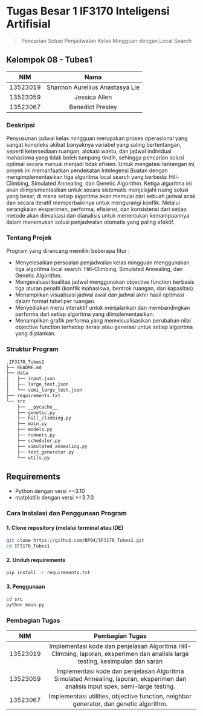 ﻿# Tugas Besar 1 IF3170 Inteligensi Artifisial
> Pencarian Solusi Penjadwalan Kelas Mingguan dengan Local Search

## Kelompok 08 - Tubes1
| NIM | Nama |
| :---: | :---: |
| 13523019 | Shannon Aurellius Anastasya Lie |
| 13523059 | Jessica Allen |
| 13523067 | Benedict Presley |

### Deskripsi
Penyusunan jadwal kelas mingguan merupakan proses operasional yang sangat kompleks akibat banyaknya variabel yang saling bertentangan, seperti ketersediaan ruangan, alokasi waktu, dan jadwal individual mahasiswa yang tidak boleh tumpang tindih, sehingga pencarian solusi optimal secara manual menjadi tidak efisien. Untuk mengatasi tantangan ini, proyek ini memanfaatkan pendekatan Intelegensi Buatan dengan mengimplementasikan tiga algoritma local search yang berbeda: Hill-Climbing, Simulated Annealing, dan Genetic Algorithm. Ketiga algoritma ini akan diimplementasikan untuk secara sistematis menjelajahi ruang solusi yang besar, di mana setiap algoritma akan memulai dari sebuah jadwal acak dan secara iteratif memperbaikinya untuk mengurangi konflik. Melalui serangkaian eksperimen, performa, efisiensi, dan konsistensi dari setiap metode akan dievaluasi dan dianalisis untuk menentukan kemampuannya dalam menemukan solusi penjadwalan otomatis yang paling efektif.

### Tentang Projek
Program yang dirancang memiliki beberapa fitur :
- Menyelesaikan persoalan penjadwalan kelas mingguan menggunakan tiga algoritma local search: Hill-Climbing, Simulated Annealing, dan Genetic Algorithm.
- Mengevaluasi kualitas jadwal menggunakan objective function berbasis tiga aturan penalti (konflik mahasiswa, bentrok ruangan, dan kapasitas).
- Menampilkan visualisasi jadwal awal dan jadwal akhir hasil optimasi dalam format tabel per ruangan.
- Menyediakan menu interaktif untuk menjalankan dan membandingkan performa dari setiap algoritma yang diimplementasikan.
- Menampilkan grafik performa yang memvisualisasikan perubahan nilai objective function terhadap iterasi atau generasi untuk setiap algoritma yang dijalankan.

### Struktur Program
```bash
.IF3170_Tubes1
├── README.md
├── data
│   ├── input.json
│   ├── large_test.json
│   └── semi_large_test.json
├── requirements.txt
└── src
    ├── __pycache__
    ├── genetic.py
    ├── hill_climbing.py
    ├── main.py
    ├── models.py
    ├── runners.py
    ├── scheduler.py
    ├── simulated_annealing.py
    ├── test_generator.py
    └── utils.py
```

## Requirements
- Python dengan versi >=3.10
- matplotlib dengan versi >=3.7.0

### Cara Instalasi dan Penggunaan Program
#### 1. Clone repository (melalui terminal atau IDE)
```bash
git clone https://github.com/BP04/IF3170_Tubes1.git
cd IF3170_Tubes1
```
#### 2. Unduh requirements
```bash
pip install -r requirements.txt
```

#### 3. Penggunaan

```bash
cd src
python main.py
```

### Pembagian Tugas
| NIM | Pembagian Tugas |
| :---: | :---: |
| 13523019 | Implementasi kode dan penjelasan Algoritma Hill-Climbing, laporan, eksperimen dan analisis large testing, kesimpulan dan saran |
| 13523059 | Implementasi kode dan penjelasan Algoritma Simulated Annealing, laporan, eksperimen dan analisis input spek, semi-large testing. |
| 13523067 | Implementasi utilities, objective function, neighbor generator, dan genetic algorithm. |
